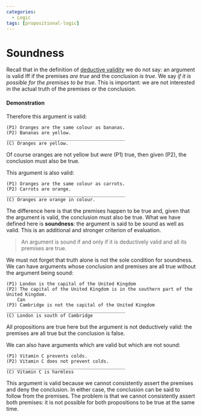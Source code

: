 ```yaml
---
categories:
  - Logic
tags: [propositional-logic]
---
```


# Soundness

Recall that in the definition of [deductive validity](Validity%20and%20entailment.md#validity) we do not say: an argument is valid iff if the premises _are true_ and the conclusion _is true_. We say _if it is possible for the premises to be true_. This is important: we are not interested in the actual truth of the premises or the conclusion.

#### Demonstration

Therefore this argument is valid:

```
(P1) Oranges are the same colour as bananas.
(P2) Bananas are yellow.
____________________________________________
(C) Oranges are yellow.
```

Of course oranges are not yellow but _were_ (P1) true, then given (P2), the conclusion must also be true.

This argument is also valid:

```
(P1) Oranges are the same colour as carrots.
(P2) Carrots are orange.
____________________________________________
(C) Oranges are orange in colour.
```

The difference here is that the premises happen to be true and, given that the argument is valid, the conclusion must also be true. What we have defined here is **soundness**: the argument is said to be sound as well as valid. This is an additional and stronger criterion of evaluation.

> An argument is sound if and only if it is deductively valid and all its premises are true.

We must not forget that truth alone is not the sole condition for soundness. We can have arguments whose conclusion and premises are all true without the argument being sound:

```
(P1) London is the capital of the United Kingdom
(P2) The capital of the United Kingdom is in the southern part of the United Kingdom.
    Can
(P3) Cambridge is not the capital of the United Kingdom
____________________________________________
(C) London is south of Cambridge
```

All propositions are true here but the argument is not deductively valid: the premises are all true but the conclusion is false.

We can also have arguments which are valid but which are not sound:

```
(P1) Vitamin C prevents colds.
(P2) Vitamin C does not prevent colds.
____________________________________________
(C) Vitamin C is harmless
```

This argument is valid because we cannot consistently assert the premises and deny the conclusion. In either case, the conclusion can be said to follow from the premises. The problem is that we cannot consistently assert both premises: it is not possible for both propositions to be true at the same time.
